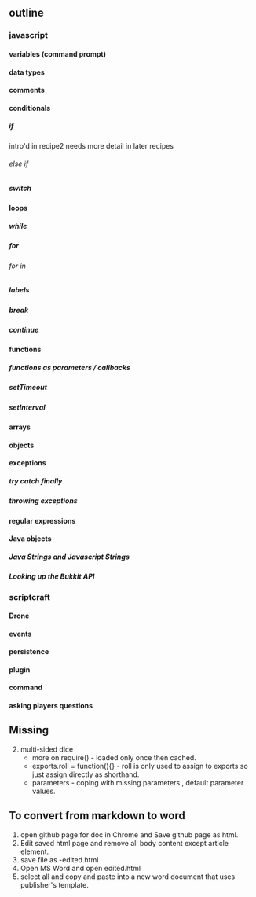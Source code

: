 ## outline
### javascript
#### variables (command prompt)
#### data types
#### comments
#### conditionals
##### if
intro'd in recipe2 
needs more detail in later recipes
###### else if
##### switch
#### loops
##### while
##### for
###### for in
##### labels
##### break
##### continue
#### functions
##### functions as parameters / callbacks
##### setTimeout
##### setInterval
#### arrays
#### objects
#### exceptions
##### try catch finally
##### throwing exceptions
#### regular expressions
#### Java objects
##### Java Strings and Javascript Strings
##### Looking up the Bukkit API


### scriptcraft
#### Drone
#### events
#### persistence
#### plugin
#### command
#### asking players questions

## Missing
2. multi-sided dice
   - more on require() - loaded only once then cached.
   - exports.roll = function(){} - roll is only used to assign to exports so just assign directly as shorthand. 
   - parameters - coping with missing parameters , default parameter values.
  
## To convert from markdown to word

1. open github page for doc in Chrome and Save github page as html.
2. Edit saved html page and remove all body content except article element.
3. save file as -edited.html
3. Open MS Word and open edited.html 
4. select all and copy and paste into a new word document that uses publisher's template.
